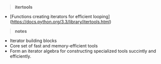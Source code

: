 > __itertools__

* [Functions creating iterators for efficient looping] (https://docs.python.org/3.3/library/itertools.html)

> __notes__

* Iterator building blocks
* Core set of fast and memory-efficient tools
* Form an iterator algebra for constructing specialized tools succintly and efficiently.
